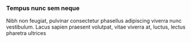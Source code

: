 ### Tempus nunc sem neque

Nibh non feugiat, pulvinar consectetur phasellus adipiscing viverra nunc vestibulum. Lacus sapien praesent volutpat, vitae viverra at, luctus, lectus pharetra ultrices


